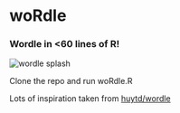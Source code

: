 # woRdle
### Wordle in <60 lines of R!

![wordle splash](https://user-images.githubusercontent.com/98575657/152663069-e367fc06-3276-4e73-bf70-d99182914938.png)




Clone the repo and run woRdle.R


Lots of inspiration taken from [huytd/wordle](https://gist.github.com/huytd/6a1a6a7b34a0d0abcac00b47e3d01513)
